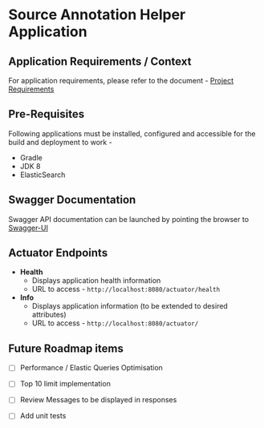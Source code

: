 # Source Annotation Helper Application

## Application Requirements / Context
For application requirements, please refer to the document - 
[Project Requirements](https://docs.google.com/document/d/1LyIMCls1Zf6r0TQRXuFy6obXwfacQQ6gqfcUpEUc7os/edit?pli=1#heading=h.dqhch82jqy5z)

## Pre-Requisites
Following applications must be installed, configured and accessible for the build and deployment to work -
- Gradle
- JDK 8
- ElasticSearch

## Swagger Documentation
Swagger API documentation can be launched by pointing the browser to [Swagger-UI](http://localhost:8080/swagger-ui/)

## Actuator Endpoints
- **Health**
  - Displays application health information
  - URL to access - `http://localhost:8080/actuator/health`
- **Info**
  - Displays application information (to be extended to desired attributes)
  - URL to access - `http://localhost:8080/actuator/`

## Future Roadmap items
- [ ] Performance / Elastic Queries Optimisation
- [ ] Top 10 limit implementation
- [ ] Review Messages to be displayed in responses
- [ ] Add unit tests



